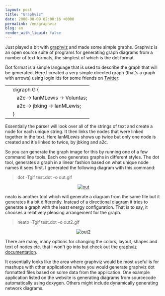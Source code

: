 ```yaml
---
layout: post
title: "Graphviz"
date: 2008-08-09 02:00:16 +0000
permalink: /en/graphviz
blog: en
render_with_liquid: false
---
```


<p>Just played a bit with <a href="http://www.graphviz.org/">graphviz</a> and made some simple graphs. Graphviz is an open source suite of programs for generating graph diagrams from a number of text formats, the simplest of which is the dot format.</p>
<p>Dot format is a simple language that is used to describe the graph that will be generated. Here I created a very simple directed graph (that's a graph with arrows) using login ids for some friends on <a href="http://www.twitter.com/">Twitter</a>:</p>
<div class="codeblock amc_text amc_short"><table><tr class="amc_code_odd"><td class="amc_line"><div class="amc1"></div></td><td>digraph G {<br /></td></tr><tr class="amc_code_even"><td class="amc_line"><div class="amc2"></div></td><td>&nbsp; &nbsp;a2c -&gt; IanMLewis -&gt; Voluntas;<br /></td></tr><tr class="amc_code_odd"><td class="amc_line"><div class="amc3"></div></td><td>&nbsp; &nbsp;a2c -&gt; jbking -&gt; IanMLewis;<br /></td></tr><tr class="amc_code_even"><td class="amc_line"><div class="amc4"></div></td><td>}</td></tr></table></div>
<p>Essentially the parser will look over all of the strings of text and create a node for each unique string. It then links the nodes that were linked together in the text. Here IanMLewis shows up twice but only one node is created and it's linked to twice, by jbking and a2c.</p>
<p>So you can generate the graph image for this by running one of a few command line tools. Each one generates graphs in different styles. The dot tool, generates a graph in a linear fashion based on what unique node names it sees first. I generated the following diagram with this command:</p>
<blockquote>dot -Tgif test.dot -o out.gif</blockquote>
<p style="text-align: center;"><a title="Graph generated with the dot tool" rel="lightbox" href="/gallery2/d/10720-2/out.gif"><img title="Graph generated with the dot tool" src="/gallery2/d/10720-2/out.gif" alt="out" /></a></p>
<p>neato is another tool which will generate a diagram from the same file but it generates it a bit differently. Instead of a directional diagram it tries to generate a graph with the least energy configuration. That is to say, it chooses a relatively pleasing arrangement for the graph.</p>
<blockquote>neato -Tgif test.dot -o out2.gif</blockquote>
<p style="text-align: center;"><a title="Graph generated with the dot tool" rel="lightbox" href="/gallery2/d/10720-2/out.gif"><img title="Graph generated with the neato tool" src="/gallery2/d/10722-2/out2.gif" alt="out2" /></a></p>
<p>There are many, many options for changing the colors, layout, shapes and text of nodes etc. that I won't go into but check out the <a href="http://www.graphviz.org/Documentation.php">graphviz documentation</a>.</p>
<p>It essentially looks like the area where graphviz would be most useful is for mashups with other applications where you would generate graphviz dot formatted files based on some data from the application. One example application listed on the website is generating diagrams from sourcecode automatically using doxygen. Others might include dynamically generating network diagrams.</p>

